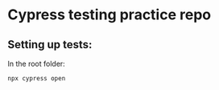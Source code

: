 # Cypress testing practice repo

## Setting up tests:
In the root folder: 
```bash
npx cypress open
```

